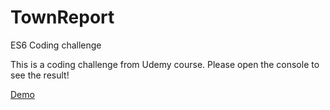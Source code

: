 # TownReport
ES6 Coding challenge

This is a coding challenge from Udemy course.
Please open the console to see the result!

[Demo](https://adinamatei.github.io/TownReport/)